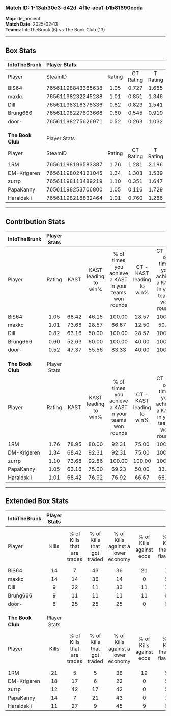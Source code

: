 ### Match ID: 1-13ab30e3-d42d-4f1e-aea1-b1b81690ccda  
**Map**: de_ancient  
**Match Date**: 2025-02-13  
**Teams**: IntoTheBrunk (6) vs The Book Club (13)  

---  

## Box Stats  

| **IntoTheBrunk**  | Player Stats      |        |           |          |       |       |       |         |        |      |     |
| :- | :- | :-: | :-: | :-: | :-: | :-: | :-: | :-: | :-: | :-: | :-: |
| Player            | SteamID           | Rating | CT Rating | T Rating | KAST  |  ADR  | Kills | Assists | Deaths | K/D  | HS% |
| BiS64             | 76561198843365638 |  1.05  |   0.727   |  1.685   | 68.42 | 86.5  |  14   |    5    |   16   | 0.88 | 42  |
| maxkc             | 76561198232245288 |  1.01  |   0.851   |  1.346   | 73.68 | 66.4  |  14   |    1    |   16   | 0.88 | 42  |
| Dill              | 76561198316378336 |  0.82  |   0.823   |  1.541   | 63.16 | 83.7  |   9   |    3    |   14   | 0.64 | 44  |
| Brung666          | 76561198227803668 |  0.60  |   0.545   |  0.919   | 52.63 | 55.2  |   9   |    3    |   16   | 0.56 | 55  |
| door-             | 76561198275626971 |  0.52  |   0.263   |  1.032   | 47.37 | 54.1  |   8   |    4    |   16   | 0.50 | 50  |
|                   |                   |        |           |          |       |       |       |         |        |      |     |
|                   |                   |        |           |          |       |       |       |         |        |      |     |
|                   |                   |        |           |          |       |       |       |         |        |      |     |
| **The Book Club** | Player Stats      |        |           |          |       |       |       |         |        |      |     |
| Player            | SteamID           | Rating | CT Rating | T Rating | KAST  |  ADR  | Kills | Assists | Deaths | K/D  | HS% |
| 1RM               | 76561198196583387 |  1.76  |   1.281   |  2.196   | 78.95 | 129.5 |  21   |    6    |   10   | 2.10 | 52  |
| DM-Krigeren       | 76561198024121045 |  1.34  |   1.303   |  1.539   | 68.42 | 87.8  |  18   |    3    |   12   | 1.50 | 61  |
| zurrp             | 76561198113489219 |  1.10  |   0.351   |  1.647   | 73.68 | 71.3  |  12   |    6    |   11   | 1.09 | 50  |
| PapaKanny         | 76561198253706800 |  1.05  |   0.116   |  1.729   | 63.16 | 66.1  |  14   |    3    |   12   | 1.17 | 21  |
| Haraldskii        | 76561198218832464 |  1.01  |   0.760   |  1.286   | 68.42 | 73.3  |  11   |    4    |   11   | 1.00 | 54  |
---  

## Contribution Stats  

| **IntoTheBrunk**  | Player Stats |       |                      |                                                        |                           |                                                             |                          |                                                            |
| :- | :-: | :-: | :-: | :-: | :-: | :-: | :-: | :-: |
| Player            |    Rating    | KAST  | KAST leading to win% | % of times you achieve a KAST in your teams won rounds | CT - KAST leading to win% | CT - % of times you achieve a KAST in your teams won rounds | T - KAST leading to win% | T - % of times you achieve a KAST in your teams won rounds |
| BiS64             |     1.05     | 68.42 |        46.15         |                         100.00                         |           28.57           |                           100.00                            |          66.67           |                           100.00                           |
| maxkc             |     1.01     | 73.68 |        28.57         |                         66.67                          |           12.50           |                            50.00                            |          50.00           |                           75.00                            |
| Dill              |     0.82     | 63.16 |        50.00         |                         100.00                         |           28.57           |                           100.00                            |          80.00           |                           100.00                           |
| Brung666          |     0.60     | 52.63 |        60.00         |                         100.00                         |           40.00           |                           100.00                            |          80.00           |                           100.00                           |
| door-             |     0.52     | 47.37 |        55.56         |                         83.33                          |           40.00           |                           100.00                            |          75.00           |                           75.00                            |
|                   |              |       |                      |                                                        |                           |                                                             |                          |                                                            |
|                   |              |       |                      |                                                        |                           |                                                             |                          |                                                            |
|                   |              |       |                      |                                                        |                           |                                                             |                          |                                                            |
| **The Book Club** | Player Stats |       |                      |                                                        |                           |                                                             |                          |                                                            |
| Player            |    Rating    | KAST  | KAST leading to win% | % of times you achieve a KAST in your teams won rounds | CT - KAST leading to win% | CT - % of times you achieve a KAST in your teams won rounds | T - KAST leading to win% | T - % of times you achieve a KAST in your teams won rounds |
| 1RM               |     1.76     | 78.95 |        80.00         |                         92.31                          |           75.00           |                           100.00                            |          81.82           |                           90.00                            |
| DM-Krigeren       |     1.34     | 68.42 |        92.31         |                         92.31                          |           75.00           |                           100.00                            |          100.00          |                           90.00                            |
| zurrp             |     1.10     | 73.68 |        92.86         |                         100.00                         |          100.00           |                           100.00                            |          90.91           |                           100.00                           |
| PapaKanny         |     1.05     | 63.16 |        75.00         |                         69.23                          |           50.00           |                            33.33                            |          80.00           |                           80.00                            |
| Haraldskii        |     1.01     | 68.42 |        76.92         |                         76.92                          |           66.67           |                            66.67                            |          80.00           |                           80.00                            |
---  

## Extended Box Stats  

| **IntoTheBrunk**  | Player Stats |                            |                            |                                    |                         |                              |                                 |        |                             |                                     |                          |                               |                            |
| :- | :-: | :-: | :-: | :-: | :-: | :-: | :-: | :-: | :-: | :-: | :-: | :-: | :-: |
| Player            |    Kills     | % of Kills that are trades | % of Kills that got traded | % of Kills against a lower economy | % of Kills against ecos | % of Kills that are flawless | % of Kills that are close duels | Deaths | % of Deaths that get traded | % of Deaths against a lower economy | % of Deaths against ecos | % of Deaths that are flawless | % of Deaths that are close |
| BiS64             |      14      |             7              |             43             |                 36                 |           21            |              79              |                7                |   16   |              6              |                 13                  |            0             |              63               |             19             |
| maxkc             |      14      |             14             |             36             |                 14                 |            0            |              57              |                0                |   16   |              6              |                  6                  |            0             |              63               |             0              |
| Dill              |      9       |             22             |             11             |                 33                 |           11            |              78              |                0                |   14   |             14              |                  7                  |            0             |              57               |             21             |
| Brung666          |      9       |             11             |             11             |                 11                 |           11            |              67              |               11                |   16   |             19              |                 13                  |            0             |              69               |             0              |
| door-             |      8       |             25             |             25             |                 25                 |            0            |              63              |               13                |   16   |              6              |                  6                  |            0             |              56               |             0              |
|                   |              |                            |                            |                                    |                         |                              |                                 |        |                             |                                     |                          |                               |                            |
|                   |              |                            |                            |                                    |                         |                              |                                 |        |                             |                                     |                          |                               |                            |
|                   |              |                            |                            |                                    |                         |                              |                                 |        |                             |                                     |                          |                               |                            |
| **The Book Club** | Player Stats |                            |                            |                                    |                         |                              |                                 |        |                             |                                     |                          |                               |                            |
| Player            |    Kills     | % of Kills that are trades | % of Kills that got traded | % of Kills against a lower economy | % of Kills against ecos | % of Kills that are flawless | % of Kills that are close duels | Deaths | % of Deaths that get traded | % of Deaths against a lower economy | % of Deaths against ecos | % of Deaths that are flawless | % of Deaths that are close |
| 1RM               |      21      |             5              |             5              |                 38                 |           19            |              57              |                5                |   10   |             30              |                 10                  |            0             |              60               |             10             |
| DM-Krigeren       |      18      |             17             |             6              |                 22                 |            0            |              56              |                6                |   12   |             33              |                 25                  |            0             |              58               |             0              |
| zurrp             |      12      |             42             |             17             |                 42                 |            0            |              58              |                0                |   11   |             18              |                 27                  |            0             |              64               |             0              |
| PapaKanny         |      14      |             7              |             21             |                 43                 |            0            |              71              |               21                |   12   |             25              |                 17                  |            0             |              83               |             0              |
| Haraldskii        |      11      |             27             |             9              |                 45                 |            9            |              64              |                9                |   11   |             27              |                 18                  |            0             |              45               |             18             |
